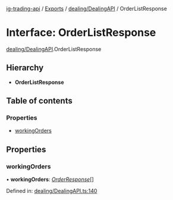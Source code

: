[ig-trading-api](../README.md) / [Exports](../modules.md) / [dealing/DealingAPI](../modules/dealing_dealingapi.md) / OrderListResponse

# Interface: OrderListResponse

[dealing/DealingAPI](../modules/dealing_dealingapi.md).OrderListResponse

## Hierarchy

- **OrderListResponse**

## Table of contents

### Properties

- [workingOrders](dealing_dealingapi.orderlistresponse.md#workingorders)

## Properties

### workingOrders

• **workingOrders**: [_OrderResponse_](dealing_dealingapi.orderresponse.md)[]

Defined in: [dealing/DealingAPI.ts:140](https://github.com/bennycode/ig-trading-api/blob/aeb83dc/src/dealing/DealingAPI.ts#L140)
